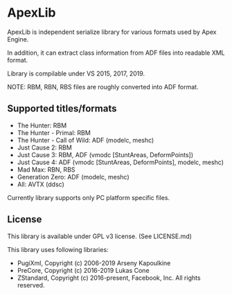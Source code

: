 # ApexLib
ApexLib is independent serialize library for various formats used by Apex Engine.

In addition, it can extract class information from ADF files into readable XML format.

Library is compilable under VS 2015, 2017, 2019.

NOTE: RBM, RBN, RBS files are roughly converted into ADF format.

## Supported titles/formats
* The Hunter: RBM
* The Hunter - Primal: RBM
* The Hunter - Call of Wild: ADF (modelc, meshc)
* Just Cause 2: RBM
* Just Cause 3: RBM, ADF (vmodc [StuntAreas, DeformPoints])
* Just Cause 4: ADF (vmodc [StuntAreas, DeformPoints], modelc, meshc)
* Mad Max: RBN, RBS
* Generation Zero: ADF (modelc, meshc)
* All: AVTX (ddsc)

Currently library supports only PC platform specific files.

## License
This library is available under GPL v3 license. (See LICENSE.md)

This library uses following libraries:

* PugiXml, Copyright (c) 2006-2019 Arseny Kapoulkine
* PreCore, Copyright (c) 2016-2019 Lukas Cone
* ZStandard, Copyright (c) 2016-present, Facebook, Inc. All rights reserved.
